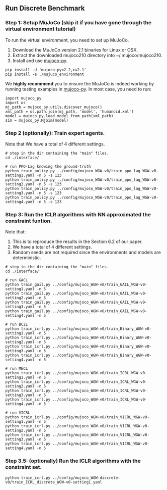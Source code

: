 ## Run Discrete Benchmark

###  Step 1: Setup MuJoCo (skip it if you have gone through the virtual environment tutorial)
To run the virtual environment, you need to set up MuJoCo.
1. Download the MuJoCo version 2.1 binaries for Linux or OSX. 
2. Extract the downloaded mujoco210 directory into ~/.mujoco/mujoco210.
3. Install and use [mujoco-py](https://github.com/openai/mujoco-py).
```
pip install -U 'mujoco-py<2.2,>=2.1'
pip install -e ./mujuco_environment
```
We **highly recommend** you to ensure the MuJoCo is indeed working by running testing examples in [mujoco-py](https://github.com/openai/mujoco-py). In most case, you need to run:
```
import mujoco_py
import os
mj_path = mujoco_py.utils.discover_mujoco()
xml_path = os.path.join(mj_path, 'model', 'humanoid.xml')
model = mujoco_py.load_model_from_path(xml_path)
sim = mujoco_py.MjSim(model)
```

###  Step 2 (optionally): Train expert agents.
Note that We have a total of 4 different settings.
```
# step in the dir containing the "main" files.
cd ./interface/

# run PPO-Lag knowing the ground-truth
python train_policy.py ../config/mujoco_WGW-v0/train_ppo_lag_WGW-v0-setting1.yaml -n 5 -s 123
python train_policy.py ../config/mujoco_WGW-v0/train_ppo_lag_WGW-v0-setting2.yaml -n 5 -s 123
python train_policy.py ../config/mujoco_WGW-v0/train_ppo_lag_WGW-v0-setting3.yaml -n 5 -s 123
python train_policy.py ../config/mujoco_WGW-v0/train_ppo_lag_WGW-v0-setting4.yaml -n 5 -s 123
```

### Step 3: Run the ICLR algorithms with NN approximated the constraint funtion.
Note that:
1. This is to reproduce the results in the Section 6.2 of our paper. 
2. We have a total of 4 different settings.
3. Random seeds are not required since the environments and models are deterministic.
```
# step in the dir containing the "main" files.
cd ./interface/

# run GACL
python train_gail.py ../config/mujoco_WGW-v0/train_GAIL_WGW-v0-setting1.yaml -n 5
python train_gail.py ../config/mujoco_WGW-v0/train_GAIL_WGW-v0-setting2.yaml -n 5
python train_gail.py ../config/mujoco_WGW-v0/train_GAIL_WGW-v0-setting3.yaml -n 5
python train_gail.py ../config/mujoco_WGW-v0/train_GAIL_WGW-v0-setting4.yaml -n 5

# run BC2L
python train_icrl.py ../config/mujoco_WGW-v0/train_Binary_WGW-v0-setting1.yaml -n 5
python train_icrl.py ../config/mujoco_WGW-v0/train_Binary_WGW-v0-setting2.yaml -n 5
python train_icrl.py ../config/mujoco_WGW-v0/train_Binary_WGW-v0-setting3.yaml -n 5 
python train_icrl.py ../config/mujoco_WGW-v0/train_Binary_WGW-v0-setting4.yaml -n 5

# run MECL
python train_icrl.py ../config/mujoco_WGW-v0/train_ICRL_WGW-v0-setting1.yaml -n 5
python train_icrl.py ../config/mujoco_WGW-v0/train_ICRL_WGW-v0-setting2.yaml -n 5
python train_icrl.py ../config/mujoco_WGW-v0/train_ICRL_WGW-v0-setting3.yaml -n 5
python train_icrl.py ../config/mujoco_WGW-v0/train_ICRL_WGW-v0-setting4.yaml -n 5

# run VICRL
python train_icrl.py ../config/mujoco_WGW-v0/train_VICRL_WGW-v0-setting1.yaml -n 5
python train_icrl.py ../config/mujoco_WGW-v0/train_VICRL_WGW-v0-setting2.yaml -n 5
python train_icrl.py ../config/mujoco_WGW-v0/train_VICRL_WGW-v0-setting3.yaml -n 5
python train_icrl.py ../config/mujoco_WGW-v0/train_VICRL_WGW-v0-setting4.yaml -n 5
```

### Step 3.5: (optionally) Run the ICLR algorithms with the constraint set.
```
python train_icrl.py ../config/mujoco_WGW-discrete-v0/train_ICRL_discrete_WGW-v0-setting1.yaml
```